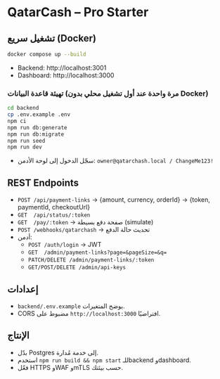 # QatarCash – Pro Starter

## تشغيل سريع (Docker)
```bash
docker compose up --build
```
- Backend: http://localhost:3001
- Dashboard: http://localhost:3000

### تهيئة قاعدة البيانات (مرة واحدة عند أول تشغيل محلي بدون Docker)
```bash
cd backend
cp .env.example .env
npm ci
npm run db:generate
npm run db:migrate
npm run seed
npm run dev
```
- سجّل الدخول إلى لوحة الأدمن: `owner@qatarchash.local / ChangeMe123!`

## REST Endpoints
- `POST /api/payment-links` → {amount, currency, orderId} → {token, paymentId, checkoutUrl}
- `GET  /api/status/:token`
- `GET  /pay/:token` → صفحة دفع بسيطة (simulate)
- `POST /webhooks/qatarchash` → تحديث حالة الدفع
- أدمن:
  - `POST /auth/login` → JWT
  - `GET  /admin/payment-links?page=&pageSize=&q=`
  - `PATCH/DELETE /admin/payment-links/:token`
  - `GET/POST/DELETE /admin/api-keys`

## إعدادات
- `backend/.env.example` يوضح المتغيرات.
- CORS مضبوط على `http://localhost:3000` افتراضيًا.

## الإنتاج
- بدّل Postgres إلى خدمة مُدارة.
- استخدم `npm run build && npm start` للـbackend وdashboard.
- فعّل HTTPS وWAF وmTLS حسب بيئتك.
